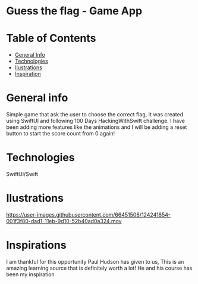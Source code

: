 #  Guess the flag - Game App


# Table of Contents

- <a href="https://github.com/sergiosepulveda09/GuessTheFlag/tree/main#general-info" >General Info</a>
- <a href="https://github.com/sergiosepulveda09/GuessTheFlag/tree/main#technologies">Technologies</a>
- <a href="https://github.com/sergiosepulveda09/GuessTheFlag/tree/main#ilustrations">Ilustrations</a>
- <a href="https://github.com/sergiosepulveda09/GuessTheFlag/tree/main#inspirations">Inspiration</a>

# General info

Simple game that ask the user to choose the correct flag, It was created using SwiftUI and following 100 Days HackingWithSwift challenge.
I have been adding more features like the animations and I will be adding a reset button to start the score count from 0 again!

# Technologies
SwiftUI/Swift
# Ilustrations


https://user-images.githubusercontent.com/66451506/124241854-001f3f80-dad1-11eb-9d10-52b40ad0a324.mov


# Inspirations
I am thankful for this opportunity Paul Hudson has given to us, This is an amazing learning source that is definitely worth a lot! He and his course has been my inspiration
